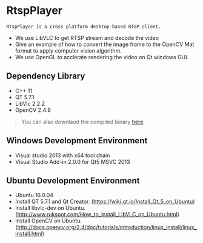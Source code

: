 # RtspPlayer

    RtspPlayer is a cross platform desktop-based RTSP client.
  - We use LibVLC to get RTSP stream and decode the video
  - Give an example of how to convert the image frame to the OpenCV Mat format to apply computer vision algorithm.
  - We use OpenGL to acclerate rendering the video on Qt windows GUI.

## Dependency Library
  - C++ 11
  - QT 5.7.1
  - LibVlc 2.2.2
  - OpenCV 2.4.9
  
> You can also downlaod the compiled binary [here](https://drive.google.com/drive/folders/0B1Mq7kkwjPxLWXZsSzUyOXVVWlU?usp=sharing).

## Windows Development Environment
  - Visual studio 2013 with x64 tool chain
  - Visual Studio Add-in 2.0.0 for Qt5 MSVC 2013

## Ubuntu Development Environment
  - Ubuntu 16.0.04
  - Install QT 5.7.1 and Qt Creator. (https://wiki.qt.io/Install_Qt_5_on_Ubuntu)
  - Install libvlc-dev on Ubuntu. (http://www.rukspot.com/How_to_install_LibVLC_on_Ubuntu.html)
  - Install OpenCV on Ubuntu. (http://docs.opencv.org/2.4/doc/tutorials/introduction/linux_install/linux_install.html)